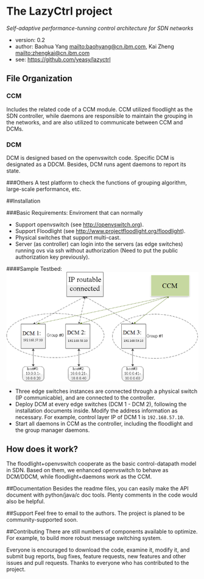 The LazyCtrl project
=================================

*Self-adaptive performance-tunning control architecture for SDN networks*

* version: 0.2
* author: Baohua Yang <mailto:baohyang@cn.ibm.com>, Kai Zheng <mailto:zhengkai@cn.ibm.com>
* see: <https://github.com/yeasy/lazyctrl>

## File Organization

### CCM
Includes the related code of a CCM module. CCM utilized floodlight as the SDN controller, while daemons are responsible to maintain the grouping in the networks, and are also utilized to communicate between CCM and DCMs.

### DCM
DCM is designed based on the openvswitch code. Specific DCM is designated as a DDCM. Besides, DCM runs agent daemons to report its state.

###Others
A test platform to check the functions of grouping algorithm, large-scale performance, etc.

##Installation

###Basic Requirements:
Enviroment that can normally 

* Support openvswitch (see <http://openvswitch.org>).
* Support Floodlight (see <http://www.projectfloodlight.org/floodlight>).
* Physical switches that support multi-cast.
* Server (as controller) can login into the servers (as edge switches) running ovs via ssh without authorization (Need to put the public authorization key previously).

####Sample Testbed:
![ScreenShot](Others/testbed.png)

* Three edge switches instances are connected through a physical switch (IP communicable), and are connected to the controller.
* Deploy DCM at every edge switches (DCM 1 - DCM 2), following the installation documents inside. Modify the address information as necessary. For example, control layer IP of DCM 1 is ```192.168.57.10```.
* Start all daemons in CCM as the controller, including the floodlight and the group manager daemons.

## How does it work?
The floodlight+openvswitch cooperate as the basic control-datapath model in SDN. Based on them, we enhanced openvswitch to behave as DCM/DDCM, while floodlight+daemons work as the CCM.


##Documentation
Besides the readme files, you can easily make the API document with python/java/c doc tools. Plenty comments in the code would also be helpful.

##Support
Feel free to email to the authors. The project is planed to be community-supported soon.


##Contributing
There are still numbers of components available to optimize. For example, to build more robust message switching system. 

Everyone is encouraged to download the code, examine it, modify it, and submit bug reports, bug fixes, feature requests, new features and other issues and pull requests. Thanks to everyone who has contributed to the project.
